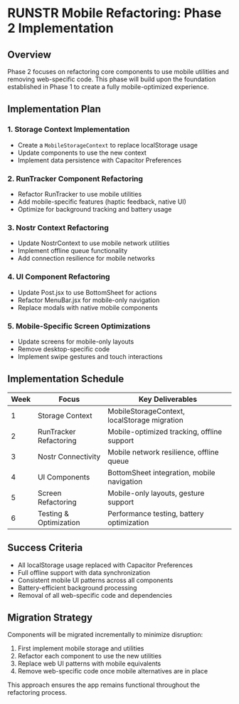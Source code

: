 # RUNSTR Mobile Refactoring: Phase 2 Implementation

## Overview

Phase 2 focuses on refactoring core components to use mobile utilities and removing web-specific code. This phase will build upon the foundation established in Phase 1 to create a fully mobile-optimized experience.

## Implementation Plan

### 1. Storage Context Implementation

- Create a `MobileStorageContext` to replace localStorage usage
- Update components to use the new context
- Implement data persistence with Capacitor Preferences

### 2. RunTracker Component Refactoring

- Refactor RunTracker to use mobile utilities
- Add mobile-specific features (haptic feedback, native UI)
- Optimize for background tracking and battery usage

### 3. Nostr Context Refactoring

- Update NostrContext to use mobile network utilities
- Implement offline queue functionality
- Add connection resilience for mobile networks

### 4. UI Component Refactoring

- Update Post.jsx to use BottomSheet for actions
- Refactor MenuBar.jsx for mobile-only navigation
- Replace modals with native mobile components

### 5. Mobile-Specific Screen Optimizations

- Update screens for mobile-only layouts
- Remove desktop-specific code
- Implement swipe gestures and touch interactions

## Implementation Schedule

| Week | Focus | Key Deliverables |
|------|-------|------------------|
| 1    | Storage Context | MobileStorageContext, localStorage migration |
| 2    | RunTracker Refactoring | Mobile-optimized tracking, offline support |
| 3    | Nostr Connectivity | Mobile network resilience, offline queue |
| 4    | UI Components | BottomSheet integration, mobile navigation |
| 5    | Screen Refactoring | Mobile-only layouts, gesture support |
| 6    | Testing & Optimization | Performance testing, battery optimization |

## Success Criteria

- All localStorage usage replaced with Capacitor Preferences
- Full offline support with data synchronization
- Consistent mobile UI patterns across all components
- Battery-efficient background processing
- Removal of all web-specific code and dependencies

## Migration Strategy

Components will be migrated incrementally to minimize disruption:

1. First implement mobile storage and utilities
2. Refactor each component to use the new utilities
3. Replace web UI patterns with mobile equivalents
4. Remove web-specific code once mobile alternatives are in place

This approach ensures the app remains functional throughout the refactoring process. 